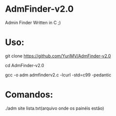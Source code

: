 # AdmFinder-v2.0
Admin Finder Written in C ;)
# Uso: 

  git clone https://github.com/YuriMV/AdmFinder-v2.0
  
  cd AdmFinder-v2.0
  
  gcc -o adm admfinderv2.c -lcurl -std=c99 -pedantic
  
  
# Comandos: 
 ./adm site lista.txt(arquivo onde os painéis estão)
